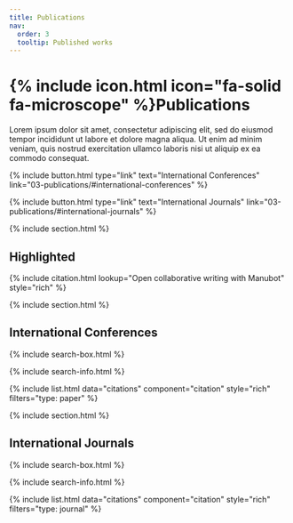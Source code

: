 ```yaml
---
title: Publications
nav:
  order: 3
  tooltip: Published works
---
```


# {% include icon.html icon="fa-solid fa-microscope" %}Publications

Lorem ipsum dolor sit amet, consectetur adipiscing elit, sed do eiusmod tempor incididunt ut labore et dolore magna aliqua.
Ut enim ad minim veniam, quis nostrud exercitation ullamco laboris nisi ut aliquip ex ea commodo consequat.

{%
  include button.html
  type="link"
  text="International Conferences"
  link="03-publications/#international-conferences"
%}

{%
  include button.html
  type="link"
  text="International Journals"
  link="03-publications/#international-journals"
%}


{% include section.html %}

## Highlighted

{% include citation.html lookup="Open collaborative writing with Manubot" style="rich" %}

{% include section.html %}

## International Conferences

{% include search-box.html %}

{% include search-info.html %}

{% include list.html data="citations" component="citation" style="rich" filters="type: paper" %}

{% include section.html %}

## International Journals

{% include search-box.html %}

{% include search-info.html %}

{% include list.html data="citations" component="citation" style="rich" filters="type: journal" %}
